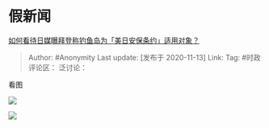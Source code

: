 # 假新闻
[如何看待日媒曝拜登称钓鱼岛为「美日安保条约」适用对象？](https://www.zhihu.com/question/429883520/answer/1572332236)

> Author: #Anonymity
> Last update: [发布于 2020-11-13]
> Link:
> Tag: #时政
> 评论区：
> 泛讨论：

看图

![](https://picx.zhimg.com/80/v2-688361e7788b009073e38f28cac7236e_1440w.webp?source=c8b7c179)

  

![](https://picx.zhimg.com/80/v2-f0f7a0a82588f0ad868b4e23751caced_1440w.webp?source=c8b7c179)
